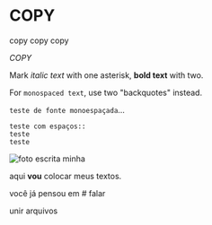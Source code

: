# COPY
copy copy copy

*COPY*

Mark *italic text* with one asterisk, **bold text** with two.

For ``monospaced text``, use two "backquotes" instead.

``teste de fonte monoespaçada``...

    teste com espaços::
    teste
    teste


![foto escrita minha](https://miro.medium.com/max/700/1*hVR5oeGoDfPlQw4mjfP3gA.jpeg)

aqui **vou** colocar meus textos.

você já pensou em # falar

unir arquivos
